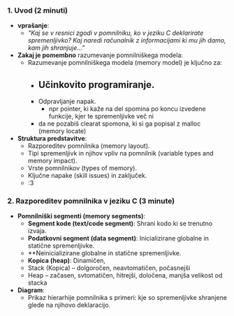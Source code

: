 ### **1. Uvod (2 minuti)**

- **vprašanje**:
    - _"Kaj se v resnici zgodi v pomnilniku, ko v jeziku C deklarirate spremenljivko? Kaj naredi računalnik z informacijami ki mu jih damo, kam jih shranjuje..."_
- **Zakaj je pomembno** razumevanje pomnilniškega modela:
    - Razumevanje pomnilniškega modela (memory model) je ključno za:
        - Učinkovito programiranje.
	        - 
        - Odpravljanje napak.
	        - npr pointer, ki kaže na del spomina po koncu izvedene funkcije, kjer te spremenljivke več ni
        - da ne pozabiš clearat spomona, ki si ga popisal z malloc (memory locate)
- **Struktura predstavitve**:
    - Razporeditev pomnilnika (memory layout).
    - Tipi spremenljivk in njihov vpliv na pomnilnik (variable types and memory impact).
    - Vrste pomnilnikov (types of memory).
    - Ključne napake (skill issues) in zaključek.
    - :3
### **2. Razporeditev pomnilnika v jeziku C (3 minute)**

- **Pomnilniški segmenti (memory segments)**:
    - **Segment kode (text/code segment)**: Shrani kodo ki se trenutno izvaja.
    - **Podatkovni segment (data segment)**: Inicializirane globalne in statične spremenljivke.
    - **Neinicializirane globalne in statične spremenljivke.
    - **Kopica (heap)**: Dinamičen, 
    - Stack (Kopica) – dolgoročen, neavtomatičen, počasnejši
	- Heap – začasen, svtomatičen, hitrejši, določena, manjša velikost od stacka
- **Diagram**:
    - Prikaz hierarhije pomnilnika s primeri: kje so spremenljivke shranjene glede na njihovo deklaracijo.